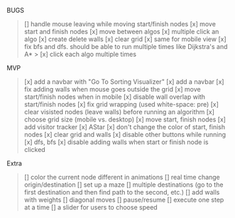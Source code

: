 BUGS

> [] handle mouse leaving while moving start/finish nodes
> [x] move start and finish nodes
> [x] move between algos
> [x] multiple click an algo
> [x] create delete walls
> [x] clear grid
> [x] same for mobile view
> [x] fix bfs and dfs. should be able to run multiple times like Dijkstra's and A\* > [x] click each algo multiple times

MVP

> [x] add a navbar with "Go To Sorting Visualizer"
> [x] add a navbar
> [x] fix adding walls when mouse goes outside the grid
> [x] move start/finish nodes when in mobile
> [x] disable wall overlap with start/finish nodes
> [x] fix grid wrapping (used white-space: pre)
> [x] clear visisted nodes (leave walls) before running an algorithm
> [x] choose grid size (mobile vs. desktop)
> [x] move start, finish nodes
> [x] add visitor tracker
> [x] AStar
> [x] don't change the color of start, finish nodes
> [x] clear grid and walls
> [x] disable other buttons while running
> [x] dfs, bfs
> [x] disable adding walls when start or finish node is clicked

Extra

> [] color the current node different in animations
> [] real time change origin/destination
> [] set up a maze
> [] multiple destinations (go to the first destination and then find path to the second, etc.)
> [] add walls with weights
> [] diagonal moves
> [] pause/resume
> [] execute one step at a time
> [] a slider for users to choose speed
